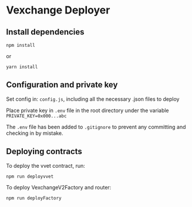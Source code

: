 # Vexchange Deployer


## Install dependencies 

``` 
npm install 
```

or 

```
yarn install
```


## Configuration and private key

Set config in: `config.js`, including all the necessary .json files to deploy


Place private key in `.env` file in the root directory under the variable 
`PRIVATE_KEY=0x000...abc`

The `.env` file has been added to `.gitignore` to prevent any committing and checking in by mistake.


## Deploying contracts

To deploy the vvet contract, run: 

`npm run deployvvet`



To deploy VexchangeV2Factory and router: 

`npm run deployFactory`



